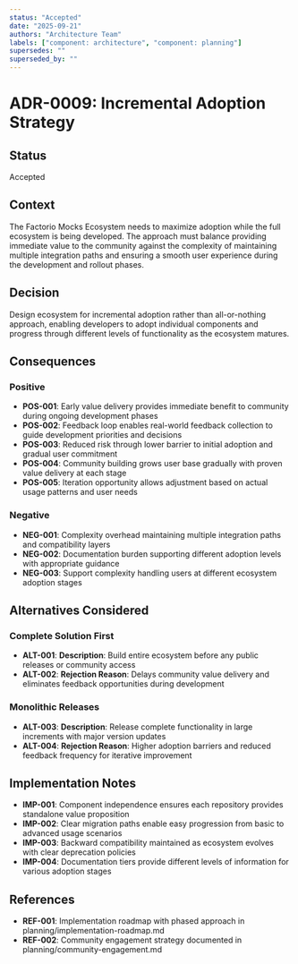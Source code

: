 ```yaml
---
status: "Accepted"
date: "2025-09-21"
authors: "Architecture Team"
labels: ["component: architecture", "component: planning"]
supersedes: ""
superseded_by: ""
---
```


# ADR-0009: Incremental Adoption Strategy

## Status

Accepted

## Context

The Factorio Mocks Ecosystem needs to maximize adoption while the full ecosystem is being developed. The approach must
balance providing immediate value to the community against the complexity of maintaining multiple integration paths
and ensuring a smooth user experience during the development and rollout phases.

## Decision

Design ecosystem for incremental adoption rather than all-or-nothing approach, enabling developers to adopt individual
components and progress through different levels of functionality as the ecosystem matures.

## Consequences

### Positive

- **POS-001**: Early value delivery provides immediate benefit to community during ongoing development phases
- **POS-002**: Feedback loop enables real-world feedback collection to guide development priorities and decisions
- **POS-003**: Reduced risk through lower barrier to initial adoption and gradual user commitment
- **POS-004**: Community building grows user base gradually with proven value delivery at each stage
- **POS-005**: Iteration opportunity allows adjustment based on actual usage patterns and user needs

### Negative

- **NEG-001**: Complexity overhead maintaining multiple integration paths and compatibility layers
- **NEG-002**: Documentation burden supporting different adoption levels with appropriate guidance
- **NEG-003**: Support complexity handling users at different ecosystem adoption stages

## Alternatives Considered

### Complete Solution First

- **ALT-001**: **Description**: Build entire ecosystem before any public releases or community access
- **ALT-002**: **Rejection Reason**: Delays community value delivery and eliminates feedback opportunities during
  development

### Monolithic Releases

- **ALT-003**: **Description**: Release complete functionality in large increments with major version updates
- **ALT-004**: **Rejection Reason**: Higher adoption barriers and reduced feedback frequency for iterative improvement

## Implementation Notes

- **IMP-001**: Component independence ensures each repository provides standalone value proposition
- **IMP-002**: Clear migration paths enable easy progression from basic to advanced usage scenarios
- **IMP-003**: Backward compatibility maintained as ecosystem evolves with clear deprecation policies
- **IMP-004**: Documentation tiers provide different levels of information for various adoption stages

## References

- **REF-001**: Implementation roadmap with phased approach in planning/implementation-roadmap.md
- **REF-002**: Community engagement strategy documented in planning/community-engagement.md
